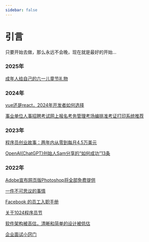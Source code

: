 ```yaml
---
sidebar: false
---
```


# 引言

只要开始去做，那么永远不会晚，现在就是最好的开始...



### 2025年

 [成年人给自己的六一儿童节礼物](2025/成年人给自己的六一儿童节礼物.md) 



### 2024年

[vue还是react，2024年开发者如何选择](2024/vue还是react，2024年开发者如何选择.md) 

[事业单位人事招聘考试网上报名考务管理考场编排准考证打印系统推荐](2024/人事考试网上报名系统.md) 



### 2023年 

[程序员创业故事：两年内从零到每月4.5万美元](2023/程序员创业故事两年内从零到每月4.5万美元.md)

[OpenAI(ChatGPT)创始人Sam分享的“如何成功”13条](2023/OpenAI(ChatGPT)创始人Sam分享的“如何成功”13条.md) 



### 2022年

[Adobe宣布网页版Photoshop将全部免费提供](2022/Adobe宣布网页版Photoshop将全部免费提供.md)

[一件不可思议的事情](2022/一件不可思议的事情.md)

[Facebook 的员工入职手册](2022/Facebook%20的员工入职手册.md)

[关于1024程序员节](2022/关于1024程序员节.md)

[软件架构被高估，清晰和简单的设计被低估](2022/软件架构被高估，清晰和简单的设计被低估.md)

[企业面试小窍门](2022/企业面试小窍门.md)
